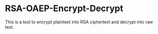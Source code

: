 # RSA-OAEP-Encrypt-Decrypt
This is a tool to encrypt plaintext into RSA ciphertext and decrypt into raw text.
